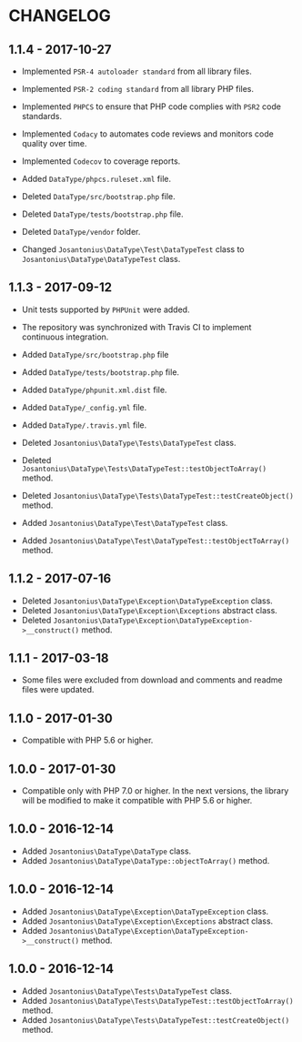 # CHANGELOG

## 1.1.4 - 2017-10-27

* Implemented `PSR-4 autoloader standard` from all library files.

* Implemented `PSR-2 coding standard` from all library PHP files.

* Implemented `PHPCS` to ensure that PHP code complies with `PSR2` code standards.

* Implemented `Codacy` to automates code reviews and monitors code quality over time.

* Implemented `Codecov` to coverage reports.

* Added `DataType/phpcs.ruleset.xml` file.

* Deleted `DataType/src/bootstrap.php` file.

* Deleted `DataType/tests/bootstrap.php` file.

* Deleted `DataType/vendor` folder.

* Changed `Josantonius\DataType\Test\DataTypeTest` class to  `Josantonius\DataType\DataTypeTest` class.

## 1.1.3 - 2017-09-12

* Unit tests supported by `PHPUnit` were added.

* The repository was synchronized with Travis CI to implement continuous integration.
 
* Added `DataType/src/bootstrap.php` file

* Added `DataType/tests/bootstrap.php` file.

* Added `DataType/phpunit.xml.dist` file.
* Added `DataType/_config.yml` file.
* Added `DataType/.travis.yml` file.

* Deleted `Josantonius\DataType\Tests\DataTypeTest` class.
* Deleted `Josantonius\DataType\Tests\DataTypeTest::testObjectToArray()` method.
* Deleted `Josantonius\DataType\Tests\DataTypeTest::testCreateObject()` method.

* Added `Josantonius\DataType\Test\DataTypeTest` class.
* Added `Josantonius\DataType\Test\DataTypeTest::testObjectToArray()` method.

## 1.1.2 - 2017-07-16

* Deleted `Josantonius\DataType\Exception\DataTypeException` class.
* Deleted `Josantonius\DataType\Exception\Exceptions` abstract class.
* Deleted `Josantonius\DataType\Exception\DataTypeException->__construct()` method.

## 1.1.1 - 2017-03-18

* Some files were excluded from download and comments and readme files were updated.

## 1.1.0 - 2017-01-30

* Compatible with PHP 5.6 or higher.

## 1.0.0 - 2017-01-30

* Compatible only with PHP 7.0 or higher. In the next versions, the library will be modified to make it compatible with PHP 5.6 or higher.

## 1.0.0 - 2016-12-14

* Added `Josantonius\DataType\DataType` class.
* Added `Josantonius\DataType\DataType::objectToArray()` method.

## 1.0.0 - 2016-12-14

* Added `Josantonius\DataType\Exception\DataTypeException` class.
* Added `Josantonius\DataType\Exception\Exceptions` abstract class.
* Added `Josantonius\DataType\Exception\DataTypeException->__construct()` method.

## 1.0.0 - 2016-12-14

* Added `Josantonius\DataType\Tests\DataTypeTest` class.
* Added `Josantonius\DataType\Tests\DataTypeTest::testObjectToArray()` method.
* Added `Josantonius\DataType\Tests\DataTypeTest::testCreateObject()` method.
